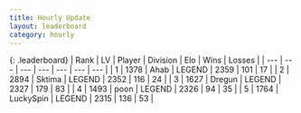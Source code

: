 ```yaml
---
title: Hourly Update
layout: leaderboard
category: hourly
---
```


{: .leaderboard}
| Rank | LV | Player | Division | Elo | Wins | Losses |
| --- | --- | --- | --- | --- | --- | --- |
| <span data-change="0">1</span> | 1378 | <span title="ID: 402846">Ahab</span> | LEGEND | <span data-change="0">2359</span> | <span data-change="0">101</span> | <span data-change="0">17</span> |
| <span data-change="0">2</span> | 2894 | <span title="ID: 353063">Sktima</span> | LEGEND | <span data-change="0">2352</span> | <span data-change="0">116</span> | <span data-change="0">24</span> |
| <span data-change="0">3</span> | 1627 | <span title="ID: 337810">Dregun</span> | LEGEND | <span data-change="0">2327</span> | <span data-change="0">179</span> | <span data-change="0">83</span> |
| <span data-change="0">4</span> | 1493 | <span title="ID: 540690">poon</span> | LEGEND | <span data-change="0">2326</span> | <span data-change="0">94</span> | <span data-change="0">35</span> |
| <span data-change="0">5</span> | 1764 | <span title="ID: 498412">LuckySpin</span> | LEGEND | <span data-change="0">2315</span> | <span data-change="0">136</span> | <span data-change="0">53</span> |